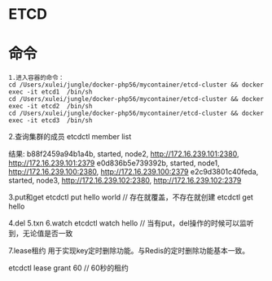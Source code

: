 # ETCD

# 命令
```text
1.进入容器的命令：
cd /Users/xulei/jungle/docker-php56/mycontainer/etcd-cluster && docker exec -it etcd1  /bin/sh
cd /Users/xulei/jungle/docker-php56/mycontainer/etcd-cluster && docker exec -it etcd2  /bin/sh
cd /Users/xulei/jungle/docker-php56/mycontainer/etcd-cluster && docker exec -it etcd3  /bin/sh
```

2.查询集群的成员
etcdctl member list

结果:
b88f2459a94b1a4b, started, node2, http://172.16.239.101:2380, http://172.16.239.101:2379
e0d836b5e739392b, started, node1, http://172.16.239.100:2380, http://172.16.239.100:2379
e2c9d3801c40feda, started, node3, http://172.16.239.102:2380, http://172.16.239.102:2379

3.put和get
etcdctl put hello world  // 存在就覆盖，不存在就创建
etcdctl get hello

4.del
5.txn
6.watch
etcdctl watch hello // 当有put，del操作的时候可以监听到，无论值是否一致

7.lease租约
用于实现key定时删除功能。与Redis的定时删除功能基本一致。

etcdctl lease grant 60    // 60秒的租约
